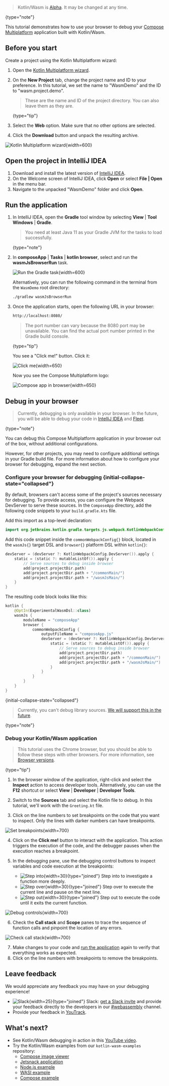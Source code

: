 [//]: # (title: 调试 Kotlin/Wasm 代码)

> Kotlin/Wasm is [Alpha](components-stability.md). It may be changed at any time.
>
{type="note"}

This tutorial demonstrates how to use your browser to debug your [Compose Multiplatform](https://www.jetbrains.com/lp/compose-multiplatform/)
application built with Kotlin/Wasm.

## Before you start

Create a project using the Kotlin Multiplatform wizard:

1. Open the [Kotlin Multiplatform wizard](https://kmp.jetbrains.com/#newProject).
2. On the **New Project** tab, change the project name and ID to your preference. In this tutorial, we set the name to "WasmDemo" and the ID to "wasm.project.demo".

   > These are the name and ID of the project directory. You can also leave them as they are.
   >
   {type="tip"}

3. Select the **Web** option. Make sure that no other options are selected.
4. Click the **Download** button and unpack the resulting archive.

![Kotlin Multiplatform wizard](wasm-compose-wizard.png){width=600}

## Open the project in IntelliJ IDEA

1. Download and install the latest version of [IntelliJ IDEA](https://www.jetbrains.com/idea/).
2. On the Welcome screen of IntelliJ IDEA, click **Open** or select **File | Open** in the menu bar.
3. Navigate to the unpacked "WasmDemo" folder and click **Open**.

## Run the application

1. In IntelliJ IDEA, open the **Gradle** tool window by selecting **View** | **Tool Windows** | **Gradle**.

   > You need at least Java 11 as your Gradle JVM for the tasks to load successfully.
   >
   {type="note"}

2. In **composeApp** | **Tasks** | **kotlin browser**, select and run the **wasmJsBrowserRun** task.

   ![Run the Gradle task](wasm-gradle-task-window.png){width=600}

   Alternatively, you can run the following command in the terminal from the `WasmDemo` root directory:

   ```bash
   ./gradlew wasmJsBrowserRun
   ```

3. Once the application starts, open the following URL in your browser:

   ```bash
   http://localhost:8080/
   ```

   > The port number can vary because the 8080 port may be unavailable. You can find the actual port number printed
   > in the Gradle build console.
   >
   {type="tip"}

   You see a "Click me!" button. Click it:

   ![Click me](wasm-composeapp-browser-clickme.png){width=650}

   Now you see the Compose Multiplatform logo:

   ![Compose app in browser](wasm-composeapp-browser.png){width=650}

## Debug in your browser

> Currently, debugging is only available in your browser. In the future, you will be able to debug your code in 
> [IntelliJ IDEA](https://youtrack.jetbrains.com/issue/KT-64683/Kotlin-Wasm-debugging-in-IntelliJ-IDEA) and 
> [Fleet](https://youtrack.jetbrains.com/issue/KT-64684). 
>
{type="note"}

You can debug this Compose Multiplatform application
in your browser out of the box, without additional configurations. 

However, for other projects, you may need to configure additional settings in your Gradle 
build file. For more information about how to configure your browser for debugging, expand the next section.

### Configure your browser for debugging {initial-collapse-state="collapsed"}

By default, browsers can't access some of the project's sources necessary for debugging. To provide access, you can configure the Webpack DevServer
to serve these sources. In the `ComposeApp` directory, add the following code snippets to your `build.gradle.kts` file.

Add this import as a top-level declaration:

```kotlin
import org.jetbrains.kotlin.gradle.targets.js.webpack.KotlinWebpackConfig
```

Add this code snippet inside the `commonWebpackConfig{}` block, located in the `wasmJs{}` target DSL and `browser{}` platform DSL within `kotlin{}`:

```kotlin
devServer = (devServer ?: KotlinWebpackConfig.DevServer()).apply {
    static = (static ?: mutableListOf()).apply {
        // Serve sources to debug inside browser
        add(project.projectDir.path)
        add(project.projectDir.path + "/commonMain/")
        add(project.projectDir.path + "/wasmJsMain/")
    }
}
```

The resulting code block looks like this:

```kotlin
kotlin {
    @OptIn(ExperimentalWasmDsl::class)
    wasmJs {
        moduleName = "composeApp"
        browser {
            commonWebpackConfig {
                outputFileName = "composeApp.js"
                devServer = (devServer ?: KotlinWebpackConfig.DevServer()).apply {
                    static = (static ?: mutableListOf()).apply { 
                        // Serve sources to debug inside browser 
                        add(project.projectDir.path)
                        add(project.projectDir.path + "/commonMain/")
                        add(project.projectDir.path + "/wasmJsMain/")
                    }
                } 
            }
        }
    }
}
```
{initial-collapse-state="collapsed"}

> Currently, you can't debug library sources.
> [We will support this in the future](https://youtrack.jetbrains.com/issue/KT-64685).
>
{type="note"}

### Debug your Kotlin/Wasm application

> This tutorial uses the Chrome browser, but you should be able to follow these steps with other browsers. For more information,
> see [Browser versions](wasm-troubleshooting.md#browser-versions).
> 
{type="tip"}

1. In the browser window of the application, right-click and select the **Inspect** action to access developer tools.
   Alternatively, you can use the **F12** shortcut or select **View** | **Developer** | **Developer Tools**.

2. Switch to the **Sources** tab and select the Kotlin file to debug. In this tutorial, we'll work with the `Greeting.kt` file.

3. Click on the line numbers to set breakpoints on the code that you want to inspect. Only the lines
   with darker numbers can have breakpoints.

![Set breakpoints](wasm-breakpoints.png){width=700}

4. Click on the **Click me!** button to interact with the application. This action triggers the execution of the 
   code, and the debugger pauses when the execution reaches a breakpoint.

5. In the debugging pane, use the debugging control buttons to inspect variables and code execution at the breakpoints:
   * ![Step into](wasm-step-into.png){width=30}{type="joined"} Step into to investigate a function more deeply.
   * ![Step over](wasm-step-over.png){width=30}{type="joined"} Step over to execute the current line and pause on the next line.
   * ![Step out](wasm-step-out.png){width=30}{type="joined"} Step out to execute the code until it exits the current function.

![Debug controls](wasm-debug-controls.png){width=700}

6. Check the **Call stack** and **Scope** panes to trace the sequence of function calls and pinpoint the location of any errors.

![Check call stack](wasm-debug-scope.png){width=700}

7. Make changes to your code and [run the application](#run-the-application) again to verify that everything works as expected.
8. Click on the line numbers with breakpoints to remove the breakpoints.

## Leave feedback

We would appreciate any feedback you may have on your debugging experience!

* ![Slack](slack.svg){width=25}{type="joined"} Slack: [get a Slack invite](https://surveys.jetbrains.com/s3/kotlin-slack-sign-up) and provide your feedback directly to the developers in our [#webassembly](https://kotlinlang.slack.com/archives/CDFP59223) channel.
* Provide your feedback in [YouTrack](https://youtrack.jetbrains.com/issue/KT-56492).

## What's next?

* See Kotlin/Wasm debugging in action in this [YouTube video](https://www.youtube.com/watch?v=t3FUWfJWrjU&t=2703s).
* Try the Kotlin/Wasm examples from our `kotlin-wasm-examples` repository:
   * [Compose image viewer](https://github.com/Kotlin/kotlin-wasm-examples/tree/main/compose-imageviewer)
   * [Jetsnack application](https://github.com/Kotlin/kotlin-wasm-examples/tree/main/compose-jetsnack)
   * [Node.js example](https://github.com/Kotlin/kotlin-wasm-examples/tree/main/nodejs-example)
   * [WASI example](https://github.com/Kotlin/kotlin-wasm-examples/tree/main/wasi-example)
   * [Compose example](https://github.com/Kotlin/kotlin-wasm-examples/tree/main/compose-example)